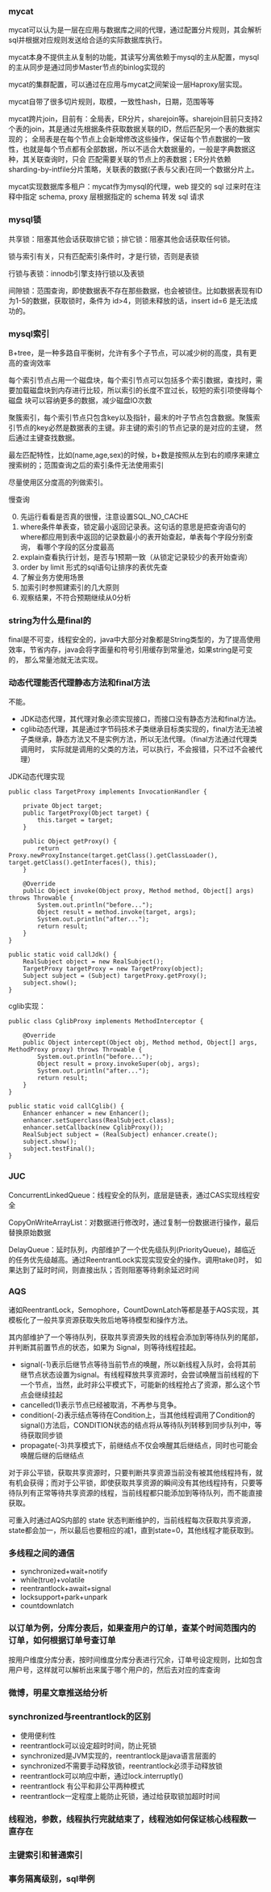 ### mycat
mycat可以认为是一层在应用与数据库之间的代理，通过配置分片规则，其会解析sql并根据对应规则发送给合适的实际数据库执行。

mycat本身不提供主从复制的功能，其读写分离依赖于mysql的主从配置，mysql的主从同步是通过同步Master节点的binlog实现的

mycat的集群配置，可以通过在应用与mycat之间架设一层Haproxy层实现。

mycat自带了很多切片规则，取模，一致性hash，日期，范围等等

mycat跨片join，目前有：全局表，ER分片，sharejoin等。sharejoin目前只支持2个表的join，其是通过先根据条件获取数据关联的ID，然后匹配另一个表的数据实现的；
全局表是在每个节点上会新增修改这些操作，保证每个节点数据的一致性，也就是每个节点都有全部数据，所以不适合大数据量的，一般是字典数据这种，其关联查询时，只会
匹配需要关联的节点上的表数据；ER分片依赖sharding-by-intfile分片策略，关联表的数据(子表与父表)在同一个数据分片上。

mycat实现数据库多租户：mycat作为mysql的代理，web 提交的 sql 过来时在注释中指定 schema, proxy 层根据指定的 schema 转发 sql 请求

### mysql锁
共享锁：阻塞其他会话获取排它锁；排它锁：阻塞其他会话获取任何锁。

锁与索引有关，只有匹配索引条件时，才是行锁，否则是表锁

行锁与表锁：innodb引擎支持行锁以及表锁

间隙锁：范围查询，即使数据表不存在那些数据，也会被锁住。比如数据表现有ID为1-5的数据，获取锁时，条件为 id>4，则锁未释放的话，insert id=6 是无法成功的。

### mysql索引
B+tree，是一种多路自平衡树，允许有多个子节点，可以减少树的高度，具有更高的查询效率

每个索引节点占用一个磁盘块，每个索引节点可以包括多个索引数据，查找时，需要加载磁盘块到内存进行比较，所以索引的长度不宜过长，较短的索引项使得每个磁盘
块可以容纳更多的数据，减少磁盘IO次数

聚簇索引，每个索引节点只包含key以及指针，最末的叶子节点包含数据。聚簇索引节点的key必然是数据表的主键。非主键的索引的节点记录的是对应的主键，
然后通过主键查找数据。

最左匹配特性，比如(name,age,sex)的时候，b+数是按照从左到右的顺序来建立搜索树的；范围查询之后的索引条件无法使用索引

尽量使用区分度高的列做索引。

慢查询

0. 先运行看看是否真的很慢，注意设置SQL_NO_CACHE
1. where条件单表查，锁定最小返回记录表。这句话的意思是把查询语句的where都应用到表中返回的记录数最小的表开始查起，单表每个字段分别查询，
看哪个字段的区分度最高
2. explain查看执行计划，是否与1预期一致（从锁定记录较少的表开始查询）
3. order by limit 形式的sql语句让排序的表优先查
4. 了解业务方使用场景
5. 加索引时参照建索引的几大原则
6. 观察结果，不符合预期继续从0分析

### string为什么是final的
final是不可变，线程安全的，java中大部分对象都是String类型的，为了提高使用效率，节省内存，java会将字面量和符号引用缓存到常量池，如果string是可变的，
那么常量池就无法实现。

### 动态代理能否代理静态方法和final方法
不能。

- JDK动态代理，其代理对象必须实现接口，而接口没有静态方法和final方法。
- cglib动态代理，其是通过字节码技术子类继承目标类实现的，final方法无法被子类继承，静态方法又不是实例方法，所以无法代理。（final方法通过代理类调用时，
实际就是调用的父类的方法，可以执行，不会报错，只不过不会被代理）

JDK动态代理实现

    public class TargetProxy implements InvocationHandler {

        private Object target;
        public TargetProxy(Object target) {
            this.target = target;
        }

        public Object getProxy() {
            return Proxy.newProxyInstance(target.getClass().getClassLoader(), target.getClass().getInterfaces(), this);
        }

        @Override
        public Object invoke(Object proxy, Method method, Object[] args) throws Throwable {
            System.out.println("before...");
            Object result = method.invoke(target, args);
            System.out.println("after...");
            return result;
        }
    }
    
    public static void callJdk() {
        RealSubject object = new RealSubject();
        TargetProxy targetProxy = new TargetProxy(object);
        Subject subject = (Subject) targetProxy.getProxy();
        subject.show();
    }

cglib实现：

    public class CglibProxy implements MethodInterceptor {

        @Override
        public Object intercept(Object obj, Method method, Object[] args, MethodProxy proxy) throws Throwable {
            System.out.println("before...");
            Object result = proxy.invokeSuper(obj, args);
            System.out.println("after...");
            return result;
        }
    }
    
    public static void callCglib() {
        Enhancer enhancer = new Enhancer();
        enhancer.setSuperclass(RealSubject.class);
        enhancer.setCallback(new CglibProxy());
        RealSubject subject = (RealSubject) enhancer.create();
        subject.show();
        subject.testFinal();
    }

### JUC
ConcurrentLinkedQueue：线程安全的队列，底层是链表，通过CAS实现线程安全

CopyOnWriteArrayList：对数据进行修改时，通过复制一份数据进行操作，最后替换原始数据

DelayQueue：延时队列，内部维护了一个优先级队列(PriorityQueue)，越临近的任务优先级越高。通过ReentrantLock实现实现安全的操作。调用take()时，
如果达到了延时时间，则直接出队；否则阻塞等待剩余延迟时间


### AQS
诸如ReentrantLock，Semophore，CountDownLatch等都是基于AQS实现，其模板化了一般共享资源获取失败后地等待模型和操作方法。

其内部维护了一个等待队列，获取共享资源失败的线程会添加到等待队列的尾部，并判断其前置节点的状态，如果为 Signal，则等待线程挂起。

- signal(-1)表示后继节点等待当前节点的唤醒，所以新线程入队时，会将其前继节点状态设置为signal。有线程释放共享资源时，会尝试唤醒当前线程的下一个节点，当然，此时非公平模式下，可能新的线程抢占了资源，那么这个节点会继续挂起
- cancelled(1)表示节点已经被取消，不再参与竞争。
- condition(-2)表示结点等待在Condition上，当其他线程调用了Condition的signal()方法后，CONDITION状态的结点将从等待队列转移到同步队列中，等待获取同步锁
- propagate(-3)共享模式下，前继结点不仅会唤醒其后继结点，同时也可能会唤醒后继的后继结点

对于非公平锁，获取共享资源时，只要判断共享资源当前没有被其他线程持有，就有机会获得；而对于公平锁，即使获取共享资源的瞬间没有其他线程持有，只要等待队列有正常等待共享资源的线程，当前线程都只能添加到等待队列，而不能直接获取。

可重入时通过AQS内部的 state 状态判断维护的，当前线程每次获取共享资源，state都会加一，所以最后也要相应的减1，直到state=0，其他线程才能获取到。

### 多线程之间的通信
- synchronized+wait+notify
- while(true)+volatile
- reentrantlock+await+signal
- locksupport+park+unpark
- countdownlatch


### 以订单为例，分库分表后，如果查用户的订单，查某个时间范围内的订单，如何根据订单号查订单
按用户维度分库分表，按时间维度分库分表进行冗余，订单号设定规则，比如包含用户号，这样就可以解析出来属于哪个用户的，然后去对应的库查询

### 微博，明星文章推送给分析

### synchronized与reentrantlock的区别
- 使用便利性
- reentrantlock可以设定超时时间，防止死锁
- synchronized是JVM实现的，reentrantlock是java语言层面的
- synchronized不需要手动释放锁，reentrantlock必须手动释放锁
- reentrantlock可以响应中断，通过lock.interruptly()
- reentrantlock 有公平和非公平两种模式
- reentrantlock一定程度上能防止死锁，通过给获取锁加超时时间

### 线程池，参数，线程执行完就结束了，线程池如何保证核心线程数一直存在

### 主键索引和普通索引

### 事务隔离级别，sql举例
